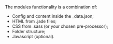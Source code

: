 The modules functionality is a combination of: 

- Config and content inside the _data.json;
- HTML from .jade files;
- CSS from .sass (or your chosen pre-processor);
- Folder structure;
- Javascript (optional).

